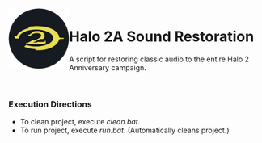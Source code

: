 <img align="left" width="120" src="res/Halo2AIcon.png" alt="Halo 2A Sound Restoration Icon">

# Halo 2A Sound Restoration
A script for restoring classic audio to the entire Halo 2 Anniversary campaign.

</br>


### Execution Directions
- To clean project, execute _clean.bat_.
- To run project, execute _run.bat_. (Automatically cleans project.)